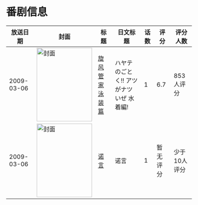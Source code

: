 # 番剧信息

|放送日期|封面|标题|日文标题|话数|评分|评分人数|
|---|---|---|---|---|---|---|
|2009-03-06|<img src="https://lain.bgm.tv/pic/cover/c/d3/05/1870_M496u.jpg" alt="封面" style="width:150px;height:200px;object-fit:cover;">|[旋风管家 泳装篇](https://bangumi.tv/subject/1870)|ハヤテのごとく!! アツがナツいぜ 水着編!|1|6.7|853人评分|
|2009-03-06|<img src="https://lain.bgm.tv/pic/cover/c/06/d7/163476_8d666.jpg" alt="封面" style="width:150px;height:200px;object-fit:cover;">|[诺言](https://bangumi.tv/subject/163476)|诺言|1|暂无评分|少于10人评分|
